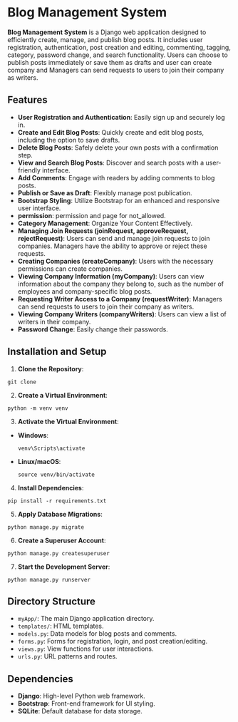 # Blog Management System

**Blog Management System** is a Django web application designed to efficiently create, manage, and publish blog posts. It includes user registration, authentication, post creation and editing, commenting, tagging, category, password change, and search functionality. Users can choose to publish posts immediately or save them as drafts and user can create company and Managers can send requests to users to join their company as writers.

## Features

- **User Registration and Authentication**: Easily sign up and securely log in.
- **Create and Edit Blog Posts**: Quickly create and edit blog posts, including the option to save drafts.
- **Delete Blog Posts**: Safely delete your own posts with a confirmation step.
- **View and Search Blog Posts**: Discover and search posts with a user-friendly interface.
- **Add Comments**: Engage with readers by adding comments to blog posts.
- **Publish or Save as Draft**: Flexibly manage post publication.
- **Bootstrap Styling**: Utilize Bootstrap for an enhanced and responsive user interface.
- **permission**: permission and page for not_allowed.
- **Category Management**: Organize Your Content Effectively.
- **Managing Join Requests (joinRequest, approveRequest, rejectRequest)**: Users can send and manage join requests to join companies. Managers have the ability to approve       or reject these requests.
- **Creating Companies (createCompany)**: Users with the necessary permissions can create companies.
- **Viewing Company Information (myCompany)**: Users can view information about the company they belong to, such as the number of employees and company-specific blog posts.
- **Requesting Writer Access to a Company (requestWriter)**: Managers can send requests to users to join their company as writers.
- **Viewing Company Writers (companyWriters)**: Users can view a list of writers in their company.
- **Password Change**: Easily  change their passwords.



## Installation and Setup

1. **Clone the Repository**:
```shell
git clone 
```


2. **Create a Virtual Environment**:
```shell
python -m venv venv
```

3. **Activate the Virtual Environment**:

- **Windows**:
  ```shell
  venv\Scripts\activate
  ```

- **Linux/macOS**:
  ```shell
  source venv/bin/activate
  ```

4. **Install Dependencies**:

  ```shell
  pip install -r requirements.txt
  ```

5. **Apply Database Migrations**:
  ```shell
  python manage.py migrate
  ```


6. **Create a Superuser Account**:

  ```shell
  python manage.py createsuperuser
  ```

 7. **Start the Development Server**:

  ```shell
  python manage.py runserver
  ```


## Directory Structure

- `myApp/`: The main Django application directory.
- `templates/`: HTML templates.
- `models.py`: Data models for blog posts and comments.
- `forms.py`: Forms for registration, login, and post creation/editing.
- `views.py`: View functions for user interactions.
- `urls.py`: URL patterns and routes.

## Dependencies

- **Django**: High-level Python web framework.
- **Bootstrap**: Front-end framework for UI styling.
- **SQLite**: Default database for data storage.






